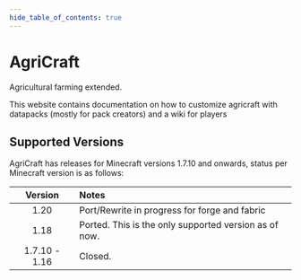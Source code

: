 ```yaml
---
hide_table_of_contents: true
---
```


# AgriCraft

Agricultural farming extended.

This website contains documentation on how to customize agricraft with datapacks (mostly for pack creators) and a wiki for players


## Supported Versions

AgriCraft has releases for Minecraft versions 1.7.10 and onwards, status per Minecraft version is as follows:

|    Version    | Notes                                                 |
|:-------------:|:------------------------------------------------------|
|     1.20      | Port/Rewrite in progress for forge and fabric         |
|     1.18      | Ported. This is the only supported version as of now. |
| 1.7.10 - 1.16 | Closed.                                               |


[//]: # ([1.7.10]:/versions/1.7.10.svg)
[//]: # ([1.10]:/versions/1.10.svg)
[//]: # ([1.12]:/versions/1.12.svg)
[//]: # ([1.14]:/versions/1.14.svg)
[//]: # ([1.16]:/versions/1.16.svg)
[//]: # ([1.18]:/versions/1.18.svg)
[//]: # ([1.20]:/versions/1.20.svg)